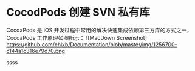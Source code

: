 # CocodPods 创建 SVN 私有库 
CocoaPods 是 iOS 开发过程中常用的解决快速集成依赖第三方库的方式之一，CocoaPods 工作原理如图所示：
![MacDown Screenshot] https://github.com/chlxb/Documentation/blob/master/img/1256700-c144a1c316e79d70.png

ssss